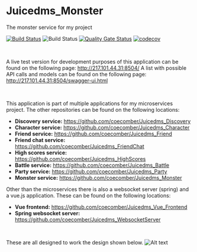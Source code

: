# Juicedms_Monster
 The monster service for my project



[![Build Status](https://travis-ci.com/coecomber/Juicedms_Monster.svg)](https://travis-ci.com/coecomber/Juicedms_Monster) ![Build Status](https://img.shields.io/docker/cloud/build/coecomber/juicedms_monster) [![Quality Gate Status](https://sonarcloud.io/api/project_badges/measure?project=coecomber_Juicedms_Monster&metric=alert_status)](https://sonarcloud.io/dashboard?id=coecomber_Juicedms_Monster) [![codecov](https://codecov.io/gh/coecomber/Juicedms_Monster/branch/master/graph/badge.svg)](https://codecov.io/gh/coecomber/Juicedms_Monster)

&nbsp;

A live test version for development purposes of this application can be found on the following page: http://217.101.44.31:8504/
A list with possible API calls and models can be found on the following page: http://217.101.44.31:8504/swagger-ui.html

&nbsp;

This application is part of multiple applications for my microservices project. The other repositories can be found on the following locations:
* **Discovery service:** https://github.com/coecomber/Juicedms_Discovery
* **Character service:** https://github.com/coecomber/Juicedms_Character
* **Friend service:** https://github.com/coecomber/Juicedms_Friend
* **Friend chat service:** https://github.com/coecomber/Juicedms_FriendChat
* **High scores service:** https://github.com/coecomber/Juicedms_HighScores
* **Battle service:** https://github.com/coecomber/Juicedms_Battle
* **Party service:** https://github.com/coecomber/Juicedms_Party
* **Monster service:** https://github.com/coecomber/Juicedms_Monster

Other than the microservices there is also a websocket server (spring) and a vue.js application. These can be found on the following locations:
* **Vue frontend:** https://github.com/coecomber/Juicedms_Vue_Frontend
* **Spring websocket server:** https://github.com/coecomber/Juicedms_WebsocketServer


&nbsp;

These are all designed to work the design shown below.
![Alt text](https://i.gyazo.com/7677acc8c462ca42a40f6f40f0ba4ab0.png "Microservices Design")
